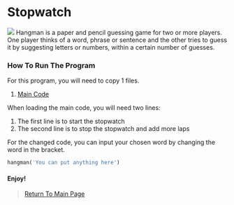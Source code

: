 # Stopwatch
<img src="https://store-images.s-microsoft.com/image/apps.23216.9007199266246289.99eca207-26e7-4c4a-b02f-3ea96d21b37b.f89edb6e-7a3c-44a8-9e93-aac220a9051f?mode=scale&q=90&h=400&w=800&background=%23288C67">
Hangman is a paper and pencil guessing game for two or more players. One player thinks of a word, phrase or sentence and the other tries to guess it by suggesting letters or numbers, within a certain number of guesses.<br>

### How To Run The Program
For this program, you will need to copy 1 files.<br>
   1. <a href="https://github.com/Theresiap/Personal-Project/blob/master/Stopwatch/Stopwatch.md">Main Code</a>

When loading the main code, you will need two lines:<br>
   1. The first line is to start the stopwatch
   2. The second line is to stop the stopwatch and add more laps

For the changed code, you can input your chosen word by changing the word in the bracket.
```python
hangman('You can put anything here')
```
#### Enjoy!
>  <a href="https://theresiap.github.io/Personal-Project/">Return To Main Page</a>
